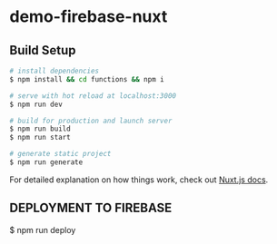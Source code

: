 # demo-firebase-nuxt

## Build Setup

```bash
# install dependencies
$ npm install && cd functions && npm i

# serve with hot reload at localhost:3000
$ npm run dev

# build for production and launch server
$ npm run build
$ npm run start

# generate static project
$ npm run generate
```

For detailed explanation on how things work, check out [Nuxt.js docs](https://nuxtjs.org).

## DEPLOYMENT TO FIREBASE
$ npm run deploy
